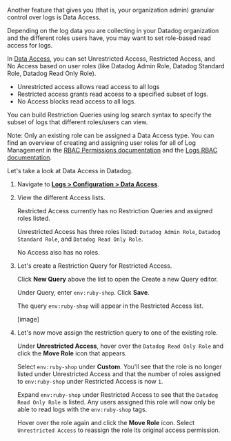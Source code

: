 Another feature that gives you (that is, your organization admin) granular control over logs is Data Access.

Depending on the log data you are collecting in your Datadog organization and the different roles users have, you may want to set role-based read access for logs. 

In <a href="https://docs.datadoghq.com/account_management/rbac/permissions/?tab=ui#log-management" target="_blank">Data Access</a>, you can set Unrestricted Access, Restricted Access, and No Access based on user roles (like Datadog Admin Role, Datadog Standard Role, Datadog Read Only Role). 
- Unrestricted access allows read access to all logs
- Restricted access grants read access to a specified subset of logs. 
- No Access blocks read access to all logs.

You can build Restriction Queries using log search syntax to specify the subset of logs that different roles/users can view.

Note: Only an existing role can be assigned a Data Access type. You can find an overview of creating and assigning user roles for all of Log Management in the <a href="https://docs.datadoghq.com/account_management/rbac/permissions/?tab=ui#log-management" target="_blank">RBAC Permissions documentation</a> and the <a href="https://docs.datadoghq.com/logs/guide/logs-rbac/?tab=ui#overview" target="_blank">Logs RBAC documentation</a>.

Let's take a look at Data Access in Datadog. 

1. Navigate to <a href="https://app.datadoghq.com/logs/pipelines/data-access" target="_datadog">**Logs > Configuration > Data Access**</a>. 

2. View the different Access lists.

    Restricted Access currently has no Restriction Queries and assigned roles listed.

    Unrestricted Access has three roles listed: `Datadog Admin Role`, `Datadog Standard Role`, and `Datadog Read Only Role`.

    No Access also has no roles.

3. Let's create a Restriction Query for Restricted Access.

    Click **New Query** above the list to open the Create a new Query editor.

    Under Query, enter `env:ruby-shop`. Click **Save**.

    The query `env:ruby-shop` will appear in the Restricted Access list. 

    [image]

4. Let's now move assign the restriction query to one of the existing role. 
    
    Under **Unrestricted Access**, hover over the `Datadog Read Only Role` and click the **Move Role** icon that appears.

    Select `env:ruby-shop` under **Custom**. You'll see that the role is no longer listed under Unrestricted Access and that the number of roles assigned to `env:ruby-shop` under Restricted Access is now `1`.

    Expand `env:ruby-shop` under Restricted Access to see that the `Datadog Read Only Role` is listed. Any users assigned this role will now only be able to read logs with the `env:ruby-shop` tags.

    Hover over the role again and click the **Move Role** icon. Select `Unrestricted Access` to reassign the role its original access permission.     
